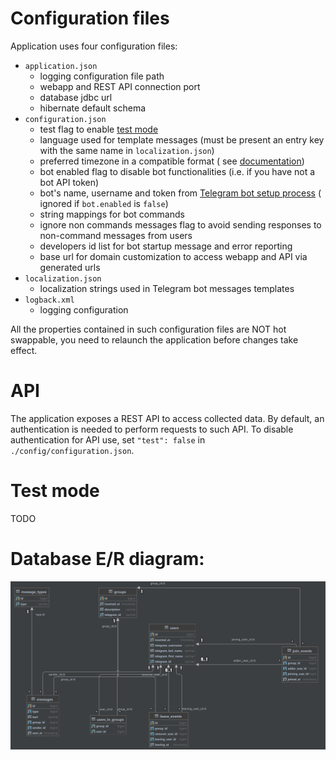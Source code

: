 # Configuration files

Application uses four configuration files:

- `application.json`
    - logging configuration file path
    - webapp and REST API connection port
    - database jdbc url
    - hibernate default schema
- `configuration.json`
    - test flag to enable [test mode](/assets/docs/user_guide.md#test-mode)
    - language used for template messages (must be present an entry key with the same name in `localization.json`)
    - preferred timezone in a compatible format (
      see [documentation](https://docs.oracle.com/en/java/javase/11/docs/api/java.base/java/util/TimeZone.html#getTimeZone(java.lang.String)))
    - bot enabled flag to disable bot functionalities (i.e. if you have not a bot API token)
    - bot's name, username and token
      from [Telegram bot setup process](/assets/docs/advanced_setup.md#telegram-bot-setup-telegram-account-needed) (
      ignored if `bot.enabled` is `false`)
    - string mappings for bot commands
    - ignore non commands messages flag to avoid sending responses to non-command messages from users
    - developers id list for bot startup message and error reporting
    - base url for domain customization to access webapp and API via generated urls
- `localization.json`
    - localization strings used in Telegram bot messages templates
- `logback.xml`
    - logging configuration

All the properties contained in such configuration files are NOT hot swappable, you need to relaunch the application
before changes take effect.

# API

The application exposes a REST API to access collected data.
By default, an authentication is needed to perform requests to such API.
To disable authentication for API use, set `"test": false` in `./config/configuration.json`.

# Test mode

TODO

# Database E/R diagram:

![DB E/R schema](/assets/images/db_er_schema.png)